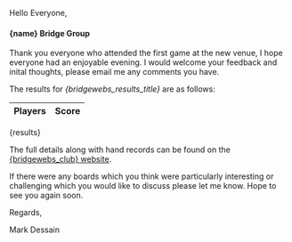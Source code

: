 
Hello Everyone,

#### {name} Bridge Group

Thank you everyone who attended the first game at the new venue, I hope everyone had an enjoyable evening. I would welcome your feedback and inital thoughts, please email me any comments you have.

The results for _{bridgewebs_results_title}_ are as follows:

|Players                         | Score  | 	
|--------------------------------|--------|
{results}

The full details along with hand records can be found on the [{bridgewebs_club} website](http://www.bridgewebs.com/cgi-bin/bwoi/bw.cgi?pid=display_rank&event={session_id}&club={bridgewebs_club}).

If there were any boards which you think were particularly interesting or challenging which you would like to discuss please let me know. Hope to see you again soon.

Regards,

Mark Dessain
